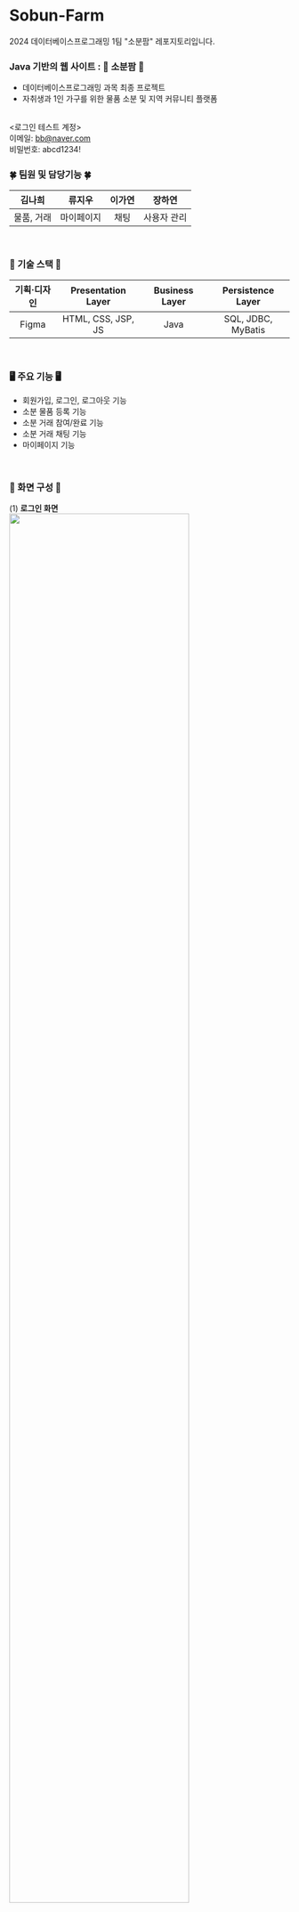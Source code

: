 # Sobun-Farm
2024 데이터베이스프로그래밍 1팀 "소분팜" 레포지토리입니다.

### Java 기반의 웹 사이트 : 🌱 소분팜 🌱
- 데이터베이스프로그래밍 과목 최종 프로젝트
- 자취생과 1인 가구를 위한 물품 소분 및 지역 커뮤니티 플랫폼
<br><br>

<로그인 테스트 계정><br>
이메일: bb@naver.com<br>
비밀번호: abcd1234!<br>

### 🍀 팀원 및 담당기능 🍀
|김나희|류지우|이가연|장하연|
  |:-------------:|:-------------:|:-------------:|:-------------:|
  |물품, 거래|마이페이지|채팅|사용자 관리|

<br>

### 🔨 기술 스택 🔨
  |기획·디자인|Presentation Layer|Business Layer|Persistence Layer|
  |:-------------:|:-------------:|:-------------:|:-------------:|
  |Figma|HTML, CSS, JSP, JS|Java|SQL, JDBC, MyBatis|

  <br>
  
### 🖥️ 주요 기능 🖥️
- 회원가입, 로그인, 로그아웃 기능
- 소분 물품 등록 기능
- 소분 거래 참여/완료 기능
- 소분 거래 채팅 기능
- 마이페이지 기능

<br>

### 🔎 화면 구성 🔎
(1) <b>로그인 화면<br>
<img width="80%" src="https://github.com/user-attachments/assets/6b6df5d6-393a-414e-a81d-b2d8417ea823"/><br><br>
(2) 회원가입 화면<br>
<img width="80%" src="https://github.com/user-attachments/assets/2a5e8ce7-9bc1-4b85-b1f0-fb9ab64de520"/><br><br>
(3) 메인 화면<br>
<img width="80%" src="https://github.com/user-attachments/assets/21107581-1bd3-49c6-a684-e42f57658de0"/><br><br>
(4) 소분 등록 화면<br>
<img width="80%" src="https://github.com/user-attachments/assets/caa26155-7b14-4d08-9dbc-a9bbb116bd71"/><br><br>
(5) 소분 상세 화면<br>
<img width="80%" src="https://github.com/user-attachments/assets/b86b5d21-2858-41ff-af00-5b018581c302"/><br><br>
(6) 채팅 화면<br>
<img width="80%" src="https://github.com/user-attachments/assets/7979ecbc-1d51-40c3-b4f3-0bf2dfe981f2"/><br><br>
(7) 마이페이지 화면<br>
<img width="80%" src="https://github.com/user-attachments/assets/287e7312-442f-4199-bf7a-7416fb6ce7b7"/><br><br></b>


 




